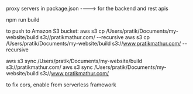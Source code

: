 proxy servers in package.json ----> for the backend and rest apis

npm run build

to push to Amazon S3 bucket:
aws s3 cp /Users/pratik/Documents/my-website/build s3://pratikmathur.com/ --recursive
aws s3 cp /Users/pratik/Documents/my-website/build s3://www.pratikmathur.com/ --recursive

aws s3 sync /Users/pratik/Documents/my-website/build s3://pratikmathur.com/
aws s3 sync /Users/pratik/Documents/my-website/build s3://www.pratikmathur.com/



to fix cors,
enable from serverless framework